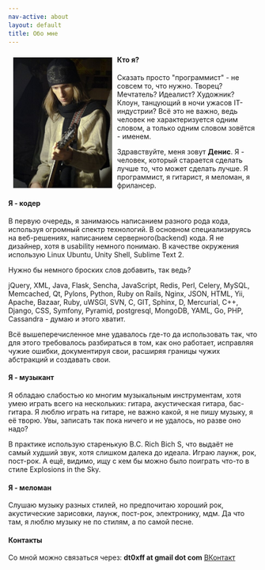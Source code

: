 ```yaml
---
nav-active: about
layout: default
title: Обо мне
---
```


<a href="/assets/img/x_125aa302.jpg"><img src="/assets/img/x_125aa302.jpg" alt="Я, с гитарой, в гараже, играю с друзьями лаунж, пост-рок, рок" style="float:left; margin: 10px; height: auto; width: 200px;" /></a>

#### Кто я?

Сказать просто "программист" - не совсем то, что нужно. Творец? Мечтатель? Идеалист? Художник? Клоун, танцующий в ночи ужасов IT-индустрии? Всё это не важно, ведь человек не характеризуется одним словом, а только одним словом зовётся - именем.

Здравствуйте, меня зовут **Денис**. Я - человек, который старается сделать лучше то, что может сделать лучше. Я программист, я гитарист, я меломан, я фрилансер.

#### Я - кодер

В первую очередь, я занимаюсь написанием разного рода кода, используя огромный спектр технологий. В основном специализируясь на веб-решениях, написанием серверного(backend) кода. Я не дизайнер, хотя в usability немного понимаю. В качестве окружения использую Linux Ubuntu, Unity Shell, Sublime Text 2.

Нужно бы немного броских слов добавить, так ведь?

jQuery, XML, Java, Flask, Sencha, JavaScript, Redis, Perl, Celery, MySQL, Memcached, Qt, Pylons, Python, Ruby on Rails, Nginx, JSON, HTML, Yii, Apache, Bazaar, Ruby, uWSGI, SVN, C, GIT, Sphinx, D, Mercurial, C++, Django, CSS, Symfony, Pyramid, postgresql, MongoDB, YAML, Go, PHP, Cassandra - думаю и этого хватит.

Всё вышеперечисленное мне удавалось где-то да использовать так, что для этого требовалось разбираться в том, как оно работает, исправляя чужие ошибки, документируя свои, расширяя границы чужих абстракций и создавать свои.

#### Я - музыкант

Я обладаю слабостью ко многим музыкальным инструментам, хотя умею играть всего на нескольких: гитара, акустическая гитара, бас-гитара.
Я люблю играть на гитаре, не важно какой, я не пишу музыку, я её творю. Увы, записать так пока ничего и не удалось, но разве оно надо?

В практике использую старенькую B.C. Rich Bich S, что выдаёт не самый худший звук, хотя слишком далека до идеала. Играю лаунж, рок, пост-рок. А ещё, видимо, ищу с кем бы можно было поиграть что-то в стиле Explosions in the Sky.

#### Я - меломан

Слушаю музыку разных стилей, но предпочитаю хороший рок, акустические зарисовки, лаунж, пост-рок, электронику, мдм. Да что там, я люблю музыку не по стилям, а по самой песне.

#### Контакты

Со мной можно связаться через:
**dt0xff at gmail dot com**
[ВКонтакт](http://vk.com/id194936638)

